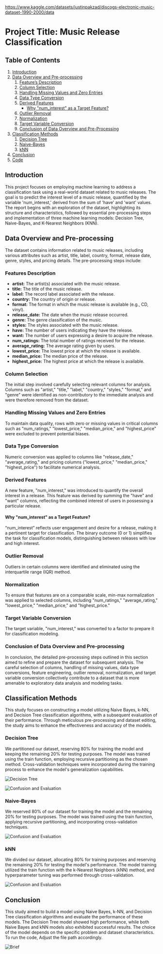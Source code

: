 https://www.kaggle.com/datasets/justinpakzad/discogs-electronic-music-dataset-1990-2000/data
# Project Title: Music Release Classification

## Table of Contents

1. [Introduction](#introduction)
2. [Data Overview and Pre-processing](#data-overview-and-pre-processing)
   1. [Feature’s Description](#features-description)
   2. [Column Selection](#column-selection)
   3. [Handling Missing Values and Zero Entries](#handling-missing-values-and-zero-entries)
   4. [Data Type Conversion](#data-type-conversion)
   5. [Derived Features](#derived-features)
      - [Why "num_interest" as a Target Feature?](#why-num_interest-as-a-target-feature)
   6. [Outlier Removal](#outlier-removal)
   7. [Normalization](#normalization)
   8. [Target Variable Conversion](#target-variable-conversion)
   9. [Conclusion of Data Overview and Pre-Processing](#conclusion-of-data-overview-and-pre-processing)
3. [Classification Methods](#classification-methods)
   1. [Decision Tree](#decision-tree)
   2. [Naive-Bayes](#naive-bayes)
   3. [kNN](#knn)
4. [Conclusion](#conclusion)
5. [Code](#code)

## Introduction
This project focuses on employing machine learning to address a classification task using a real-world dataset related to music releases. The goal is to predict the interest level of a music release, quantified by the variable 'num_interest,' derived from the sum of 'have' and 'want' values. The report begins with an exploration of the dataset, highlighting its structure and characteristics, followed by essential pre-processing steps and implementation of three machine learning models: Decision Tree, Naive-Bayes, and K-Nearest Neighbors (KNN).

## Data Overview and Pre-processing

The dataset contains information related to music releases, including various attributes such as artist, title, label, country, format, release date, genre, styles, and pricing details. The pre-processing steps include:

### Features Description

- **artist:** The artist(s) associated with the music release.
- **title:** The title of the music release.
- **label:** The record label associated with the release.
- **country:** The country of origin or release.
- **format:** The format in which the music release is available (e.g., CD, vinyl).
- **release_date:** The date when the music release occurred.
- **genre:** The genre classification of the music.
- **styles:** The styles associated with the music release.
- **have:** The number of users indicating they have the release.
- **want:** The number of users expressing a desire to acquire the release.
- **num_ratings:** The total number of ratings received for the release.
- **average_rating:** The average rating given by users.
- **lowest_price:** The lowest price at which the release is available.
- **median_price:** The median price of the release.
- **highest_price:** The highest price at which the release is available.

### Column Selection

The initial step involved carefully selecting relevant columns for analysis. Columns such as "artist," "title," "label," "country," "styles," "format," and "genre" were identified as non-contributory to the immediate analysis and were therefore removed from the dataset.

### Handling Missing Values and Zero Entries

To maintain data quality, rows with zero or missing values in critical columns such as "num_ratings," "lowest_price," "median_price," and "highest_price" were excluded to prevent potential biases.

### Data Type Conversion

Numeric conversion was applied to columns like "release_date," "average_rating," and pricing columns ("lowest_price," "median_price," "highest_price") to facilitate numerical analysis.

### Derived Features

A new feature, "num_interest," was introduced to quantify the overall interest in a release. This feature was derived by summing the "have" and "want" columns, reflecting the combined interest of users in possessing a particular release.

#### Why "num_interest" as a Target Feature?

“num_interest” reflects user engagement and desire for a release, making it a pertinent target for classification. The binary outcome (0 or 1) simplifies the task for classification models, distinguishing between releases with low and high interest.

### Outlier Removal

Outliers in certain columns were identified and eliminated using the interquartile range (IQR) method.

### Normalization

To ensure that features are on a comparable scale, min-max normalization was applied to selected columns, including "num_ratings," "average_rating," "lowest_price," "median_price," and "highest_price."

### Target Variable Conversion

The target variable, "num_interest," was converted to a factor to prepare it for classification modeling.

### Conclusion of Data Overview and Pre-processing

In conclusion, the detailed pre-processing steps outlined in this section aimed to refine and prepare the dataset for subsequent analysis. The careful selection of columns, handling of missing values, data type conversions, feature engineering, outlier removal, normalization, and target variable conversion collectively contribute to a dataset that is more amenable to exploratory data analysis and modeling tasks.

## Classification Methods

This study focuses on constructing a model utilizing Naive Bayes, k-NN, and Decision Tree classification algorithms, with a subsequent evaluation of their performance. Through meticulous pre-processing and dataset editing, the study aims to enhance the effectiveness and accuracy of the models.

### Decision Tree

We partitioned our dataset, reserving 80% for training the model and keeping the remaining 20% for testing purposes. The model was trained using the train function, employing recursive partitioning as the chosen method. Cross-validation techniques were incorporated during the training process to enhance the model's generalization capabilities.

![Decision Tree](dtt.png)

![Confusion and Evaluation](dt.png)

### Naive-Bayes

We reserved 80% of our dataset for training the model and the remaining 20% for testing purposes. The model was trained using the train function, applying recursive partitioning, and incorporating cross-validation techniques.

![Confusion and Evaluation](nb.png)

### kNN

We divided our dataset, allocating 80% for training purposes and reserving the remaining 20% for testing the model's performance. The model training utilized the train function with the k-Nearest Neighbors (kNN) method, and hyperparameter tuning was performed through cross-validation.

![Confusion and Evaluation](knn.png)


## Conclusion

This study aimed to build a model using Naive Bayes, k-NN, and Decision Tree classification algorithms and evaluate the performance of these models. The Decision Tree model showed high performance, while both Naive Bayes and kNN models also exhibited successful results. The choice of the model depends on the specific problem and dataset characteristics.
To run the code, Adjust the file path accordingly.

![Brief](brief.png)
